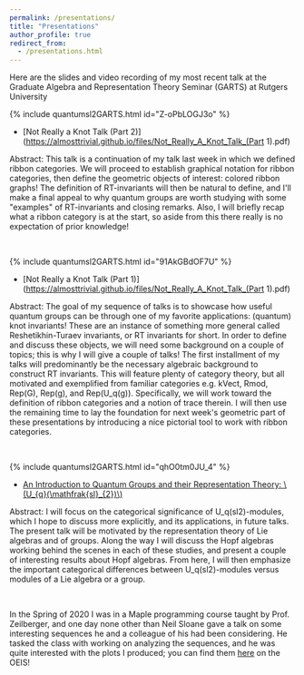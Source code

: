 ```yaml
---
permalink: /presentations/
title: "Presentations"
author_profile: true
redirect_from: 
  - /presentations.html
---
```


Here are the slides and video recording of my most recent talk at the Graduate Algebra and Representation Theory Seminar (GARTS) at Rutgers University

{% include quantumsl2GARTS.html id="Z-oPbLOGJ3o" %}

* [Not Really a Knot Talk (Part 2)](https://almosttrivial.github.io/files/Not_Really_A_Knot_Talk_(Part 1).pdf)

Abstract: This talk is a continuation of my talk last week in which we defined ribbon categories. We will proceed to establish graphical notation for ribbon categories, then define the geometric objects of interest: colored ribbon graphs! The definition of RT-invariants will then be natural to define, and I'll make a final appeal to why quantum groups are worth studying with some "examples" of RT-invariants and closing remarks. Also, I will briefly recap what a ribbon category is at the start, so aside from this there really is no expectation of prior knowledge! 


<br/>

{% include quantumsl2GARTS.html id="91AkGBdOF7U" %}

* [Not Really a Knot Talk (Part 1)](https://almosttrivial.github.io/files/Not_Really_A_Knot_Talk_(Part 1).pdf)

Abstract: The goal of my sequence of talks is to showcase how useful quantum groups can be through one of my favorite applications: (quantum) knot invariants! These are an instance of something more general called Reshetikhin-Turaev invariants, or RT invariants for short. In order to define and discuss these objects, we will need some background on a couple of topics; this is why I will give a couple of talks!
The first installment of my talks will predominantly be the necessary algebraic background to construct RT invariants. This will feature plenty of category theory, but all motivated and exemplified from familiar categories e.g. kVect, Rmod, Rep(G), Rep(g), and Rep(U_q(g)). Specifically, we will work toward the definition of ribbon categories and a notion of trace therein. I will then use the remaining time to lay the foundation for next week's geometric part of these presentations by introducing a nice pictorial tool to work with ribbon categories. 


<br/>

{% include quantumsl2GARTS.html id="qhO0tm0JU_4" %}

* [An Introduction to Quantum Groups and their Representation Theory:
\\(U_{q}(\mathfrak{sl}_{2})\\)](https://almosttrivial.github.io/files/Quantum_sl2_GARTS.pdf)

Abstract: I will focus on the categorical significance of U_q(sl2)-modules, which I hope to discuss more explicitly, and its applications, in future talks. The present talk will be motivated by the representation theory of Lie algebras and of groups. Along the way I will discuss the Hopf algebras working behind the scenes in each of these studies, and present a couple of interesting results about Hopf algebras. From here, I will then emphasize the important categorical differences between U_q(sl2)-modules versus modules of a Lie algebra or a group. 

<br/>

In the Spring of 2020 I was in a Maple programming course taught by Prof. Zeilberger, and one day none other than Neil Sloane gave a talk on some interesting sequences he and a colleague of his had been considering. He tasked the class with working on analyzing the sequences, and he was quite interested with the plots I produced; you can find them [here](https://oeis.org/A331452) on the OEIS!
